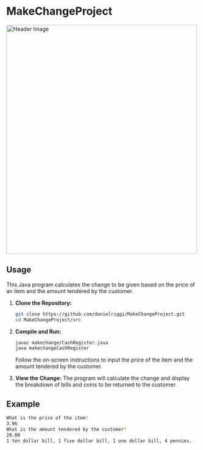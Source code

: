 # MakeChangeProject

<img src="https://upload.wikimedia.org/wikipedia/commons/thumb/e/e7/Old_National_Cash_Register.jpg/800px-Old_National_Cash_Register.jpg"  alt="Header Image" width="500" height="600"/>

## Usage

This Java program calculates the change to be given based on the price of an item and the amount tendered by the customer.


1. **Clone the Repository:**
    ```bash
    git clone https://github.com/danielriggi/MakeChangeProject.git
    cd MakeChangeProject/src
    ```

2. **Compile and Run:**
    ```bash
    javac makechange/CashRegister.java
    java makechangeCashRegister
    ```
    Follow the on-screen instructions to input the price of the item and the amount tendered by the customer.

3. **View the Change:**
    The program will calculate the change and display the breakdown of bills and coins to be returned to the customer.

## Example

```bash
What is the price of the item?
3.96
What is the amount tendered by the customer?
20.00
1 ten dollar bill, 1 five dollar bill, 1 one dollar bill, 4 pennies.
